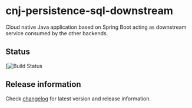# cnj-persistence-sql-downstream

Cloud native Java application based on Spring Boot acting as downstream service consumed by the other backends.

## Status

[![Build Status](https://codebuild.eu-west-1.amazonaws.com/badges?uuid=eyJlbmNyeXB0ZWREYXRhIjoiRTU3OVUwbzA1WmM5RExHYitjYlNla0lpam1BZDBaMkNuUWx0M2ZHYncvZnYyemtPM05iMC9tU1F0akMxZHdNQ0NZMHhyZmxwOXZiT3FFY0JaaURFc0tVPSIsIml2UGFyYW1ldGVyU3BlYyI6Ind6Zk4wUGUya3JIYnp0Ly8iLCJtYXRlcmlhbFNldFNlcmlhbCI6MX0%3D&branch=main)

## Release information

Check [changelog](changelog.md) for latest version and release information.
